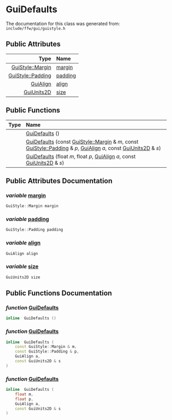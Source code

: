 GuiDefaults
===================================


The documentation for this class was generated from: `include/ffw/gui/guistyle.h`



## Public Attributes

| Type | Name |
| -------: | :------- |
|  [GuiStyle::Margin](ffw_GuiStyle.html#77df323f) | [margin](#f0f0b325) |
|  [GuiStyle::Padding](ffw_GuiStyle.html#82b7d280) | [padding](#f436163d) |
|  [GuiAlign](ffw.html#38e5cadb) | [align](#04bc6236) |
|  [GuiUnits2D](ffw_GuiUnits2D.html) | [size](#ad51079a) |


## Public Functions

| Type | Name |
| -------: | :------- |
|   | [GuiDefaults](#381d80f5) ()  |
|   | [GuiDefaults](#cb375956) (const [GuiStyle::Margin](ffw_GuiStyle.html#77df323f) & _m_, const [GuiStyle::Padding](ffw_GuiStyle.html#82b7d280) & _p_, [GuiAlign](ffw.html#38e5cadb) _a_, const [GuiUnits2D](ffw_GuiUnits2D.html) & _s_)  |
|   | [GuiDefaults](#051aecf4) (float _m_, float _p_, [GuiAlign](ffw.html#38e5cadb) _a_, const [GuiUnits2D](ffw_GuiUnits2D.html) & _s_)  |


## Public Attributes Documentation

### _variable_ <a id="f0f0b325" href="#f0f0b325">margin</a>

```cpp
GuiStyle::Margin margin
```



### _variable_ <a id="f436163d" href="#f436163d">padding</a>

```cpp
GuiStyle::Padding padding
```



### _variable_ <a id="04bc6236" href="#04bc6236">align</a>

```cpp
GuiAlign align
```



### _variable_ <a id="ad51079a" href="#ad51079a">size</a>

```cpp
GuiUnits2D size
```





## Public Functions Documentation

### _function_ <a id="381d80f5" href="#381d80f5">GuiDefaults</a>

```cpp
inline  GuiDefaults () 
```



### _function_ <a id="cb375956" href="#cb375956">GuiDefaults</a>

```cpp
inline  GuiDefaults (
    const GuiStyle::Margin & m,
    const GuiStyle::Padding & p,
    GuiAlign a,
    const GuiUnits2D & s
) 
```



### _function_ <a id="051aecf4" href="#051aecf4">GuiDefaults</a>

```cpp
inline  GuiDefaults (
    float m,
    float p,
    GuiAlign a,
    const GuiUnits2D & s
) 
```





